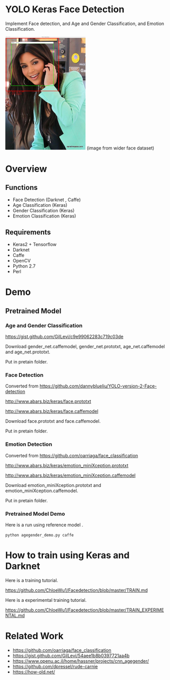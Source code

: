 # YOLO Keras Face Detection

Implement Face detection, and Age and Gender Classification, and Emotion Classification.

<img src="https://github.com/ChloeWu1/Facedetection/blob/master/pretrain/demo/demo.jpg" width="50%" height="50%">
(image from wider face dataset)

# Overview

## Functions

- Face Detection (Darknet , Caffe)
- Age Classification (Keras)
- Gender Classification (Keras)
- Emotion Classification (Keras)

## Requirements

- Keras2 + Tensorflow
- Darknet
- Caffe
- OpenCV
- Python 2.7
- Perl


# Demo

## Pretrained Model

### Age and Gender Classification

<https://gist.github.com/GilLevi/c9e99062283c719c03de>

Download gender_net.caffemodel, gender_net.prototxt, age_net.caffemodel and age_net.prototxt.

Put in pretain folder.

### Face Detection

Converted from <https://github.com/dannyblueliu/YOLO-version-2-Face-detection>

<http://www.abars.biz/keras/face.prototxt>

<http://www.abars.biz/keras/face.caffemodel>

Download face.prototxt and face.caffemodel.

Put in pretain folder.

### Emotion Detection

Converted from <https://github.com/oarriaga/face_classification>

<http://www.abars.biz/keras/emotion_miniXception.prototxt>

<http://www.abars.biz/keras/emotion_miniXception.caffemodel>

Download emotion_miniXception.prototxt and emotion_miniXception.caffemodel.

Put in pretain folder.

### Pretrained Model Demo

Here is a run using reference model .

`python agegender_demo.py caffe`

# How to train using Keras and Darknet

Here is a training tutorial.

https://github.com/ChloeWu1/Facedetection/blob/master/TRAIN.md

Here is a experimental training tutorial.

https://github.com/ChloeWu1/Facedetection/blob/master/TRAIN_EXPERIMENTAL.md

# Related Work

- <https://github.com/oarriaga/face_classification>
- <https://gist.github.com/GilLevi/54aee1b8b0397721aa4b>
- <https://www.openu.ac.il/home/hassner/projects/cnn_agegender/>
- <https://github.com/dpressel/rude-carnie>
- <https://how-old.net/>
